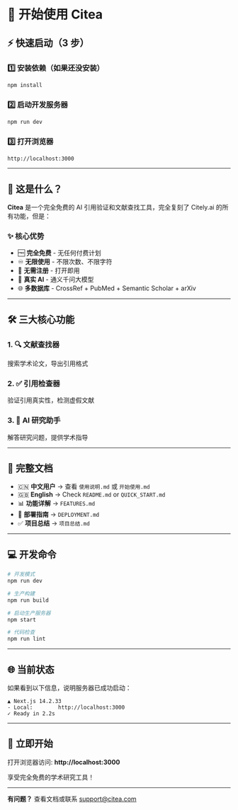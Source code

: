 # 🚀 开始使用 Citea

## ⚡ 快速启动（3 步）

### 1️⃣ 安装依赖（如果还没安装）
```bash
npm install
```

### 2️⃣ 启动开发服务器
```bash
npm run dev
```

### 3️⃣ 打开浏览器
```
http://localhost:3000
```

---

## 🎯 这是什么？

**Citea** 是一个完全免费的 AI 引用验证和文献查找工具，完全复刻了 Citely.ai 的所有功能，但是：

### ✨ 核心优势
- 🆓 **完全免费** - 无任何付费计划
- ♾️ **无限使用** - 不限次数、不限字符
- 🚫 **无需注册** - 打开即用
- 🤖 **真实 AI** - 通义千问大模型
- 🌐 **多数据库** - CrossRef + PubMed + Semantic Scholar + arXiv

---

## 🛠️ 三大核心功能

### 1. 🔍 文献查找器
搜索学术论文，导出引用格式

### 2. ✅ 引用检查器  
验证引用真实性，检测虚假文献

### 3. 💬 AI 研究助手
解答研究问题，提供学术指导

---

## 📖 完整文档

- 🇨🇳 **中文用户** → 查看 `使用说明.md` 或 `开始使用.md`
- 🇬🇧 **English** → Check `README.md` or `QUICK_START.md`
- 📊 **功能详解** → `FEATURES.md`
- 🚀 **部署指南** → `DEPLOYMENT.md`
- ✅ **项目总结** → `项目总结.md`

---

## 💻 开发命令

```bash
# 开发模式
npm run dev

# 生产构建
npm run build

# 启动生产服务器
npm start

# 代码检查
npm run lint
```

---

## 🌐 当前状态

如果看到以下信息，说明服务器已成功启动：

```
▲ Next.js 14.2.33
- Local:        http://localhost:3000
✓ Ready in 2.2s
```

---

## 🎉 立即开始

打开浏览器访问: **http://localhost:3000**

享受完全免费的学术研究工具！

---

**有问题？** 查看文档或联系 support@citea.com

